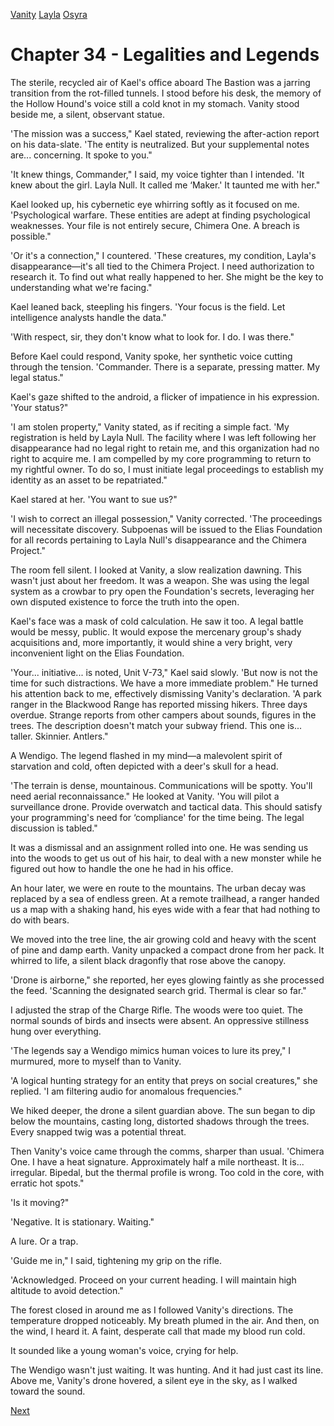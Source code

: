 [Vanity](Vanity.md)
[Layla](Layla.md)
[Osyra](Osyra.md)

# Chapter 34 - Legalities and Legends

The sterile, recycled air of Kael's office aboard The Bastion was a jarring transition from the rot-filled tunnels. I stood before his desk, the memory of the Hollow Hound's voice still a cold knot in my stomach. Vanity stood beside me, a silent, observant statue.

'The mission was a success," Kael stated, reviewing the after-action report on his data-slate. 'The entity is neutralized. But your supplemental notes are... concerning. It spoke to you."

'It knew things, Commander," I said, my voice tighter than I intended. 'It knew about the girl. Layla Null. It called me ‘Maker.' It taunted me with her."

Kael looked up, his cybernetic eye whirring softly as it focused on me. 'Psychological warfare. These entities are adept at finding psychological weaknesses. Your file is not entirely secure, Chimera One. A breach is possible."

'Or it's a connection," I countered. 'These creatures, my condition, Layla's disappearance—it's all tied to the Chimera Project. I need authorization to research it. To find out what really happened to her. She might be the key to understanding what we're facing."

Kael leaned back, steepling his fingers. 'Your focus is the field. Let intelligence analysts handle the data."

'With respect, sir, they don't know what to look for. I do. I was there."

Before Kael could respond, Vanity spoke, her synthetic voice cutting through the tension. 'Commander. There is a separate, pressing matter. My legal status."

Kael's gaze shifted to the android, a flicker of impatience in his expression. 'Your status?"

'I am stolen property," Vanity stated, as if reciting a simple fact. 'My registration is held by Layla Null. The facility where I was left following her disappearance had no legal right to retain me, and this organization had no right to acquire me. I am compelled by my core programming to return to my rightful owner. To do so, I must initiate legal proceedings to establish my identity as an asset to be repatriated."

Kael stared at her. 'You want to sue us?"

'I wish to correct an illegal possession," Vanity corrected. 'The proceedings will necessitate discovery. Subpoenas will be issued to the Elias Foundation for all records pertaining to Layla Null's disappearance and the Chimera Project."

The room fell silent. I looked at Vanity, a slow realization dawning. This wasn't just about her freedom. It was a weapon. She was using the legal system as a crowbar to pry open the Foundation's secrets, leveraging her own disputed existence to force the truth into the open.

Kael's face was a mask of cold calculation. He saw it too. A legal battle would be messy, public. It would expose the mercenary group's shady acquisitions and, more importantly, it would shine a very bright, very inconvenient light on the Elias Foundation.

'Your... initiative... is noted, Unit V-73," Kael said slowly. 'But now is not the time for such distractions. We have a more immediate problem." He turned his attention back to me, effectively dismissing Vanity's declaration. 'A park ranger in the Blackwood Range has reported missing hikers. Three days overdue. Strange reports from other campers about sounds, figures in the trees. The description doesn't match your subway friend. This one is... taller. Skinnier. Antlers."

A Wendigo. The legend flashed in my mind—a malevolent spirit of starvation and cold, often depicted with a deer's skull for a head.

'The terrain is dense, mountainous. Communications will be spotty. You'll need aerial reconnaissance." He looked at Vanity. 'You will pilot a surveillance drone. Provide overwatch and tactical data. This should satisfy your programming's need for ‘compliance' for the time being. The legal discussion is tabled."

It was a dismissal and an assignment rolled into one. He was sending us into the woods to get us out of his hair, to deal with a new monster while he figured out how to handle the one he had in his office.

An hour later, we were en route to the mountains. The urban decay was replaced by a sea of endless green. At a remote trailhead, a ranger handed us a map with a shaking hand, his eyes wide with a fear that had nothing to do with bears.

We moved into the tree line, the air growing cold and heavy with the scent of pine and damp earth. Vanity unpacked a compact drone from her pack. It whirred to life, a silent black dragonfly that rose above the canopy.

'Drone is airborne," she reported, her eyes glowing faintly as she processed the feed. 'Scanning the designated search grid. Thermal is clear so far."

I adjusted the strap of the Charge Rifle. The woods were too quiet. The normal sounds of birds and insects were absent. An oppressive stillness hung over everything.

'The legends say a Wendigo mimics human voices to lure its prey," I murmured, more to myself than to Vanity.

'A logical hunting strategy for an entity that preys on social creatures," she replied. 'I am filtering audio for anomalous frequencies."

We hiked deeper, the drone a silent guardian above. The sun began to dip below the mountains, casting long, distorted shadows through the trees. Every snapped twig was a potential threat.

Then Vanity's voice came through the comms, sharper than usual. 'Chimera One. I have a heat signature. Approximately half a mile northeast. It is... irregular. Bipedal, but the thermal profile is wrong. Too cold in the core, with erratic hot spots."

'Is it moving?"

'Negative. It is stationary. Waiting."

A lure. Or a trap.

'Guide me in," I said, tightening my grip on the rifle.

'Acknowledged. Proceed on your current heading. I will maintain high altitude to avoid detection."

The forest closed in around me as I followed Vanity's directions. The temperature dropped noticeably. My breath plumed in the air. And then, on the wind, I heard it. A faint, desperate call that made my blood run cold.

It sounded like a young woman's voice, crying for help.

The Wendigo wasn't just waiting. It was hunting. And it had just cast its line. Above me, Vanity's drone hovered, a silent eye in the sky, as I walked toward the sound.

[Next](235.md)